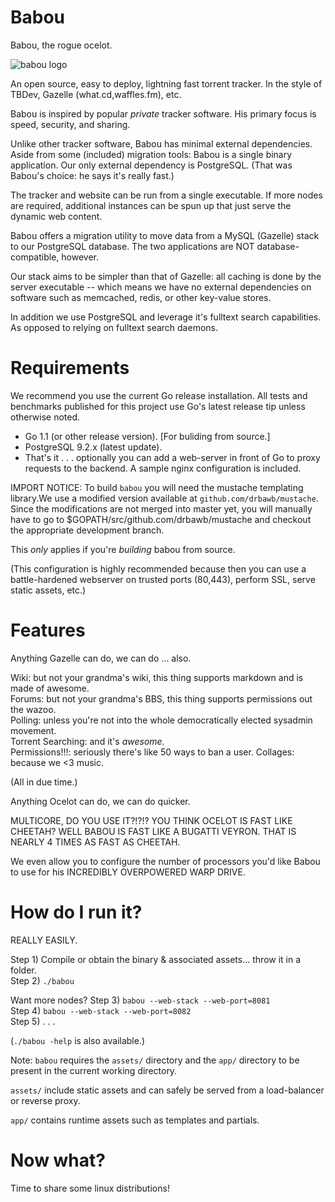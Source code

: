 Babou
==

Babou, the rogue ocelot.

![babou logo][logo]

An open source, easy to deploy, lightning fast torrent tracker.
In the style of TBDev, Gazelle (what.cd,waffles.fm), etc.

Babou is inspired by popular _private_ tracker software. 
His primary focus is speed, security, and sharing.

Unlike other tracker software, Babou has minimal external dependencies.
Aside from some (included) migration tools: Babou is a single binary application.
Our only external dependency is PostgreSQL. (That was Babou's choice: he says it's
really fast.)

The tracker and website can be run from a single executable.
If more nodes are required, additional instances can be spun up that just
serve the dynamic web content.

Babou offers a migration utility to move data from a MySQL (Gazelle) stack
to our PostgreSQL database. The two applications are NOT database-compatible,
however.

Our stack aims to be simpler than that of Gazelle: all caching is done
by the server executable -- which means we have no external dependencies on 
software such as memcached, redis, or other key-value stores.

In addition we use PostgreSQL and leverage it's fulltext search capabilities.
As opposed to relying on fulltext search daemons.


Requirements
==
We recommend you use the current Go release installation.
All tests and benchmarks published for this project use Go's latest
release tip unless otherwise noted.

- Go 1.1 (or other release version). [For buliding from source.]
- PostgreSQL 9.2.x (latest update).
- That's it . . . optionally you can add a web-server in front of Go 
to proxy requests to the backend. A sample nginx configuration is included.

IMPORT NOTICE: To build `babou` you will need the mustache templating library.We use a modified version available at `github.com/drbawb/mustache`.
Since the modifications are not merged into master yet, you will manually
have to go to $GOPATH/src/github.com/drbawb/mustache and checkout the
appropriate development branch.

This _only_ applies if you're _building_ babou from source.

(This configuration is highly recommended because then you can use a battle-hardened
webserver on trusted ports (80,443), perform SSL, serve static assets, etc.) 

Features
==
Anything Gazelle can do, we can do ... also.

Wiki: but not your grandma's wiki, this thing supports markdown and is made of awesome.  
Forums: but not your grandma's BBS, this thing supports permissions out the wazoo.  
Polling: unless you're not into the whole democratically elected sysadmin movement.  
Torrent Searching: and it's _awesome._  
Permissions!!!: seriously there's like 50 ways to ban a user.
Collages: because we &lt;3 music.  

(All in due time.)

Anything Ocelot can do, we can do quicker.

MULTICORE, DO YOU USE IT?!?!?
YOU THINK OCELOT IS FAST LIKE CHEETAH?
WELL BABOU IS FAST LIKE A BUGATTI VEYRON. THAT IS NEARLY 4 TIMES AS FAST AS CHEETAH.

We even allow you to configure the number of processors you'd like Babou to use for
his INCREDIBLY OVERPOWERED WARP DRIVE.

How do I run it?
===

REALLY EASILY.

Step 1) Compile or obtain the binary & associated assets... throw it in a folder.  
Step 2) `./babou`  


Want more nodes?
Step 3) `babou --web-stack --web-port=8081`  
Step 4) `babou --web-stack --web-port=8082`  
Step 5) . . .  

(`./babou -help` is also available.)

Note: `babou` requires the `assets/` directory and the `app/` directory to be present in the current working directory.

`assets/` include static assets and can safely be served from a load-balancer or reverse proxy.

`app/` contains runtime assets such as templates and partials.

Now what?
===
Time to share some linux distributions!


[logo]: http://fatalsyntax.com/babou_gh.png "babou logo"

